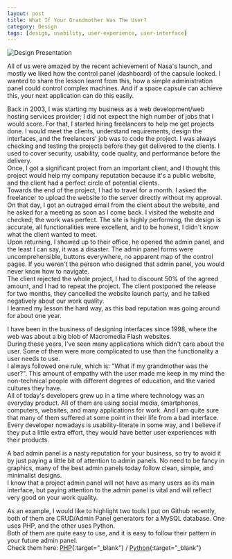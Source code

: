 ```yaml
---
layout: post
title: What If Your Grandmother Was The User?
category: Design
tags: [design, usability, user-experience, user-interface]
---
```

![Design Presentation]({{site.images_url}}2020/06/apollo-vs-dragon-dashboard.png)  

All of us were amazed by the recent achievement of Nasa's launch, and mostly we liked how the control panel (dashboard) of the capsule looked. I wanted to share the lesson learnt from this, how a simple administration panel could control complex machines. And if a space capsule can achieve this, your next application can do this easily.  

Back in 2003, I was starting my business as a web development/web hosting services provider; I did not expect the high number of jobs that I would score. For that, I started hiring freelancers to help me get projects done. I would meet the clients, understand requirements, design the interfaces, and the freelancers' job was to code the project. I was always checking and testing the projects before they get delivered to the clients. I used to cover security, usability, code quality, and performance before the delivery.  
Once, I got a significant project from an important client, and I thought this project would help my company reputation because it's a public website, and the client had a perfect circle of potential clients.  
Towards the end of the project, I had to travel for a month. I asked the freelancer to upload the website to the server directly without my approval.  
On that day, I got an outraged email from the client about the website, and he asked for a meeting as soon as I come back. I visited the website and checked; the work was perfect. The site is highly performing, the design is accurate, all functionalities were excellent, and to be honest, I didn't know what the client wanted to meet.  
Upon returning, I showed up to their office, he opened the admin panel, and the least I can say, it was a disaster.
The admin panel forms were uncomprehensible, buttons everywhere, no apparent map of the control pages. If you weren't the person who designed that admin panel, you would never know how to navigate.  
The client rejected the whole project, I had to discount 50% of the agreed amount, and I had to repeat the project. The client postponed the release for two months, they cancelled the website launch party, and he talked negatively about our work quality.  
I learned my lesson the hard way, as this bad reputation was going around for about one year.  

I have been in the business of designing interfaces since 1998, where the web was about a big blob of Macromedia Flash websites.  
During these years, I've seen many applications which didn't care about the user. Some of them were more complicated to use than the functionality a user needs to use.  
I always followed one rule, which is: "What if my grandmother was the user?". This amount of empathy with the user made me keep in my mind the non-technical people with different degrees of education, and the varied cultures they have.  
All of today's developers grew up in a time where technology was an everyday product. All of them are using social media, smartphones, computers, websites, and many applications for work. And I am quite sure that many of them suffered at some point in their life from a bad interface. Every developer nowadays is usability-literate in some way, and I believe if they put a little extra effort, they would have better user experiences with their products.  

A bad admin panel is a nasty reputation for your business, so try to avoid it by just paying a little bit of attention to admin panels. No need to be fancy in graphics, many of the best admin panels today follow clean, simple, and minimalist designs.  
I know that a project admin panel will not have as many users as its main interface, but paying attention to the admin panel is vital and will reflect very good on your work quality.  

As an example, I would like to highlight two tools I put on Github recently, both of them are CRUD/Admin Panel generators for a MySQL database. One uses PHP, and the other uses Python.  
Both of them are quite easy to use, and it is easy to follow their pattern in your future admin panel.  
Check them here:
[PHP](http://www.hmz.ie/php-mysql-admin-panel-generator/){:target="_blank"} / 
[Python](http://www.hmz.ie/python-mysql-admin-panel-generator/){:target="_blank"}